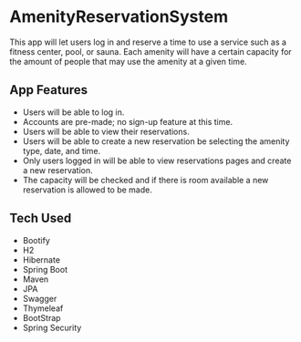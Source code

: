 # AmenityReservationSystem

This app will let users log in and reserve a time to use a service such as a fitness center, pool, or sauna. Each amenity will have a certain capacity for the amount of people that may use the amenity at a given time.

## App Features

* Users will be able to log in.
* Accounts are pre-made; no sign-up feature at this time.
* Users will be able to view their reservations.
* Users will be able to create a new reservation be selecting the amenity type, date, and time.
* Only users logged in will be able to view reservations pages and create a new reservation.
* The capacity will be checked and if there is room available a new reservation is allowed to be made.

## Tech Used

* Bootify
* H2
* Hibernate
* Spring Boot
* Maven
* JPA
* Swagger
* Thymeleaf
* BootStrap
* Spring Security